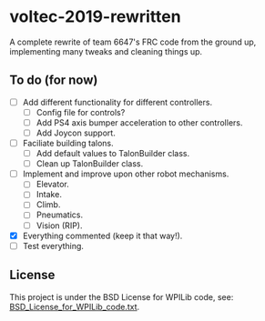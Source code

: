 # voltec-2019-rewritten

A complete rewrite of team 6647's FRC code from the ground up, implementing many tweaks and cleaning things up.

## To do (for now)

- [ ] Add different functionality for different controllers.
	- [ ] Config file for controls?
	- [ ] Add PS4 axis bumper acceleration to other controllers.
	- [ ] Add Joycon support.
- [ ] Faciliate building talons.
	- [ ] Add default values to TalonBuilder class.
	- [ ] Clean up TalonBuilder class.
- [ ] Implement and improve upon other robot mechanisms.
	- [ ] Elevator.
	- [ ] Intake.
	- [ ] Climb.
	- [ ] Pneumatics.
	- [ ] Vision (RIP).
- [X] Everything commented (keep it that way!).
- [ ] Test everything.

## License

This project is under the BSD License for WPILib code, see: [BSD_License_for_WPILib_code.txt](BSD_License_for_WPILib_code.txt).
